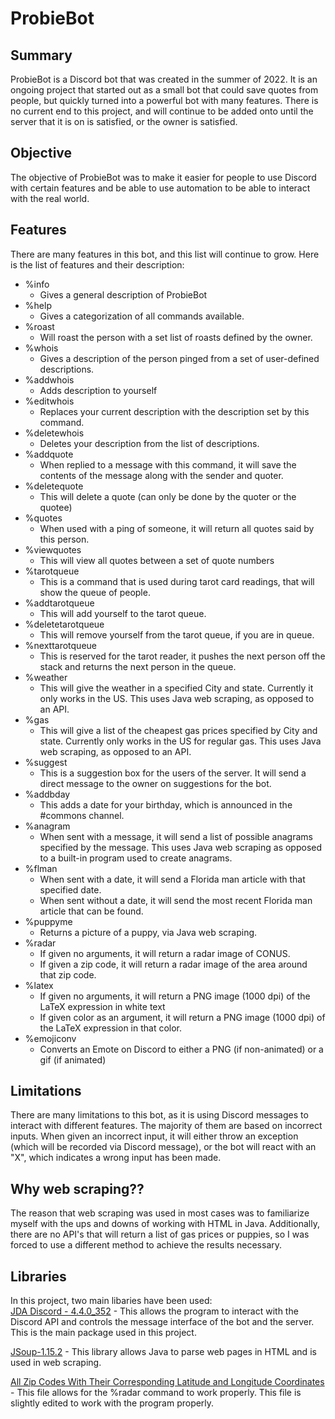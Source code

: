 # ProbieBot
## Summary

ProbieBot is a Discord bot that was created in the summer of 2022. It is an ongoing project that started out as a small bot that could save quotes from people, but quickly turned into a powerful bot with many features. There is no current end to this project, and will continue to be added onto until the server that it is on is satisfied, or the owner is satisfied.

## Objective

The objective of ProbieBot was to make it easier for people to use Discord with certain features and be able to use automation to be able to interact with the real world. 

## Features

There are many features in this bot, and this list will continue to grow. Here is the list of features and their description:

- %info
    - Gives a general description of ProbieBot
- %help
    - Gives a categorization of all commands available.
- %roast
    - Will roast the person with a set list of roasts defined by the owner.
- %whois
    - Gives a description of the person pinged from a set of user-defined descriptions.
- %addwhois
    - Adds description to yourself
- %editwhois
    - Replaces your current description with the description set by this command.
- %deletewhois
    - Deletes your description from the list of descriptions.
- %addquote
    - When replied to a message with this command, it will save the contents of the message along with the sender and quoter.
- %deletequote
    - This will delete a quote (can only be done by the quoter or the quotee)
- %quotes
    - When used with a ping of someone, it will return all quotes said by this person.
- %viewquotes
    - This will view all quotes between a set of quote numbers
- %tarotqueue
    - This is a command that is used during tarot card readings, that will show the queue of people.
- %addtarotqueue
    - This will add yourself to the tarot queue.
- %deletetarotqueue
    - This will remove yourself from the tarot queue, if you are in queue.
- %nexttarotqueue
    - This is reserved for the tarot reader, it pushes the next person off the stack and returns the next person in the queue.
- %weather
    - This will give the weather in a specified City and state. Currently it only works in the US. This uses Java web scraping, as opposed to an API.
- %gas
    - This will give a list of the cheapest gas prices specified by City and state. Currently only works in the US for regular gas. This uses Java web scraping, as opposed to an API.
- %suggest
    - This is a suggestion box for the users of the server. It will send a direct message to the owner on suggestions for the bot.
- %addbday
    - This adds a date for your birthday, which is announced in the #commons channel.
- %anagram
    - When sent with a message, it will send a list of possible anagrams specified by the message. This uses Java web scraping as opposed to a built-in program used to create anagrams.
- %flman
    - When sent with a date, it will send a Florida man article with that specified date.
    - When sent without a date, it will send the most recent Florida man article that can be found.
- %puppyme
    - Returns a picture of a puppy, via Java web scraping.
- %radar
    - If given no arguments, it will return a radar image of CONUS.
    - If given a zip code, it will return a radar image of the area around that zip code.
- %latex
    - If given no arguments, it will return a PNG image (1000 dpi) of the LaTeX expression in white text
    - If given color as an argument, it will return a PNG image (1000 dpi) of the LaTeX expression in that color.
- %emojiconv
    - Converts an Emote on Discord to either a PNG (if non-animated) or a gif (if animated)

## Limitations

There are many limitations to this bot, as it is using Discord messages to interact with different features. The majority of them are based on incorrect inputs. When given an incorrect input, it will either throw an exception (which will be recorded via Discord message), or the bot will react with an "X", which indicates a wrong input has been made.

## Why web scraping??

The reason that web scraping was used in most cases was to familiarize myself with the ups and downs of working with HTML in Java. Additionally, there are no API's that will return a list of gas prices or puppies, so I was forced to use a different method to achieve the results necessary.

## Libraries

In this project, two main libaries have been used:  
[JDA Discord - 4.4.0_352](https://github.com/DV8FromTheWorld/JDA) - This allows the program to interact with the Discord API and controls the message interface of the bot and the server. This is the main package used in this project.  

[JSoup-1.15.2](https://jsoup.org/) - This library allows Java to parse web pages in HTML and is used in web scraping.  

[All Zip Codes With Their Corresponding Latitude and Longitude Coordinates](https://gist.github.com/erichurst/7882666) - This file allows for the %radar command to work properly. This file is slightly edited to work with the program properly.
